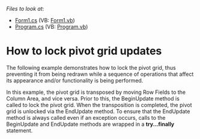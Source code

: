 <!-- default file list -->
*Files to look at*:

* [Form1.cs](./CS/XtraPivotGrid_BeginEndUpdate/Form1.cs) (VB: [Form1.vb](./VB/XtraPivotGrid_BeginEndUpdate/Form1.vb))
* [Program.cs](./CS/XtraPivotGrid_BeginEndUpdate/Program.cs) (VB: [Program.vb](./VB/XtraPivotGrid_BeginEndUpdate/Program.vb))
<!-- default file list end -->
# How to lock pivot grid updates


<p>The following example demonstrates how to lock the pivot grid, thus preventing it from being redrawn while a sequence of operations that affect its appearance and/or functionality is being performed.</p><p>In this example, the pivot grid is transposed by moving Row Fields to the Column Area, and vice versa. Prior to this, the BeginUpdate method is called to lock the pivot grid. When the transposition is completed, the pivot grid is unlocked via the EndUpdate method. To ensure that the EndUpdate method is always called even if an exception occurs, calls to the BeginUpdate and EndUpdate methods are wrapped in a <strong>try...finally</strong> statement.</p>

<br/>


